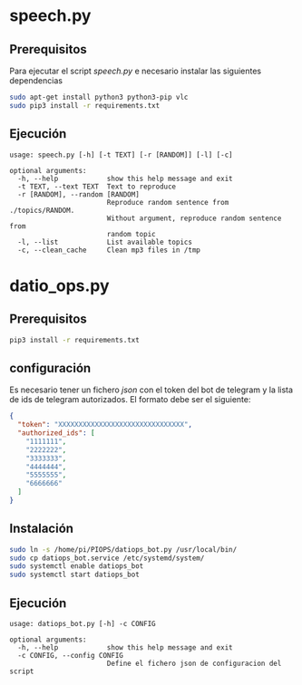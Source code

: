 # speech.py

## Prerequisitos

Para ejecutar el script *speech.py* e necesario instalar las siguientes dependencias

```bash
sudo apt-get install python3 python3-pip vlc
sudo pip3 install -r requirements.txt
```

## Ejecución

```
usage: speech.py [-h] [-t TEXT] [-r [RANDOM]] [-l] [-c]

optional arguments:
  -h, --help            show this help message and exit
  -t TEXT, --text TEXT  Text to reproduce
  -r [RANDOM], --random [RANDOM]
                        Reproduce random sentence from ./topics/RANDOM.
                        Without argument, reproduce random sentence from
                        random topic
  -l, --list            List available topics
  -c, --clean_cache     Clean mp3 files in /tmp
```

# datio_ops.py

## Prerequisitos

```bash
pip3 install -r requirements.txt
```

## configuración

Es necesario tener un fichero *json* con el token del bot de telegram y la lista de ids de telegram autorizados. El formato debe ser el siguiente:

```json
{
  "token": "XXXXXXXXXXXXXXXXXXXXXXXXXXXXXXX",
  "authorized_ids": [
    "1111111",
    "2222222",
    "3333333",
    "4444444",
    "5555555",
    "6666666"
  ]
}
```

## Instalación

```bash
sudo ln -s /home/pi/PIOPS/datiops_bot.py /usr/local/bin/
sudo cp datiops_bot.service /etc/systemd/system/
sudo systemctl enable datiops_bot
sudo systemctl start datiops_bot
```

## Ejecución

```
usage: datiops_bot.py [-h] -c CONFIG

optional arguments:
  -h, --help            show this help message and exit
  -c CONFIG, --config CONFIG
                        Define el fichero json de configuracion del script
```